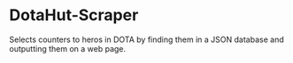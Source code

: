 # DotaHut-Scraper

Selects counters to heros in DOTA by finding them in a JSON database and outputting them on a web page.
